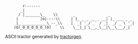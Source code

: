 
            r-------
           _|
          / |_______\_    \\       _               _           
         |          |o|----\\     | |_ _ _ __ _ __| |_ ___ _ _ 
         |_____________\_--_\\    |  _| '_/ _` / _|  _/ _ \ '_|
        (O)_O_O_O_O_O_(O)    \\    \__|_| \__,_\__|\__\___/_|  


ASCII tractor generated by [tractorgen][1].

[1]: http://www.vergenet.net/~conrad/software/tractorgen/
